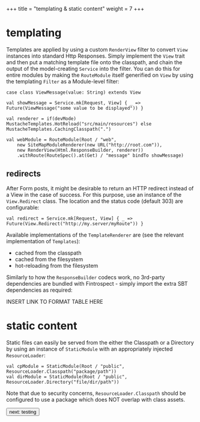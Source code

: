 +++
title = "templating & static content"
weight = 7
+++

# templating
Templates are applied by using a custom ```RenderView``` filter to convert ```View``` instances into standard Http Responses. Simply implement the 
```View``` trait and then put a matching template file onto the classpath, and chain the output of the model-creating ```Service``` into 
the filter. You can do this for entire modules by making the ```RouteModule``` itself generified on ```View``` by using the 
templating ```Filter``` as a Module-level filter:

```
case class ViewMessage(value: String) extends View

val showMessage = Service.mk[Request, View] { _ => Future(ViewMessage("some value to be displayed")) }

val renderer = if(devMode) MustacheTemplates.HotReload("src/main/resources") else MustacheTemplates.CachingClasspath(".")

val webModule = RouteModule(Root / "web",
    new SiteMapModuleRenderer(new URL("http://root.com")),
    new RenderView(Html.ResponseBuilder, renderer))
    .withRoute(RouteSpec().at(Get) / "message" bindTo showMessage)
```

## redirects
After Form posts, it might be desirable to return an HTTP redirect instead of a View in the case of success. 
For this purpose, use an instance of the `View.Redirect` class. The location and the status code (default 303) are configurable:
```
val redirect = Service.mk[Request, View] { _ => Future(View.Redirect("http://my.server/myRoute")) }
```

Available implementations of the `TemplateRenderer` are (see the relevant implementation of `Templates`):
- cached from the classpath
- cached from the filesystem
- hot-reloading from the filesystem

Similarly to how the ```ResponseBuilder``` codecs work, no 3rd-party dependencies are bundled with Fintrospect - simply import the extra SBT dependencies 
as required:

INSERT LINK TO FORMAT TABLE HERE

# static content
Static files can easily be served from the either the Classpath or a Directory by using an instance of ```StaticModule``` with an 
appropriately injected ```ResourceLoader```:
```
val cpModule = StaticModule(Root / "public", ResourceLoader.Classpath("package/path"))
val dirModule = StaticModule(Root / "public", ResourceLoader.Directory("file/dir/path"))
```

Note that due to security concerns, `ResourceLoader.Classpath` should be configured to use a package which does NOT overlap with class assets.

<a class="next" href="/guide/testing"><button type="button" class="btn btn-sm btn-default">next: testing</button></a>


